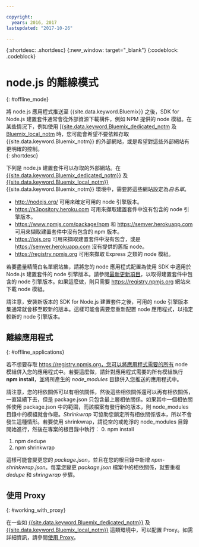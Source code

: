 ```yaml
---

copyright:
  years: 2016, 2017
lastupdated: "2017-10-26"

---
```


{:shortdesc: .shortdesc}
{:new_window: target="_blank"}
{:codeblock: .codeblock}


# node.js 的離線模式
{: #offline_mode}

將 node.js 應用程式推送至 {{site.data.keyword.Bluemix}} 之後，SDK for Node.js 建置套件通常會從外部資源下載構件，例如 NPM 提供的 node 模組。在某些情況下，例如使用 [{[site.data.keyword.Bluemix_dedicated_notm](/docs/dedicated/index.html#dedicated) 及
[Bluemix_local_notm](/docs/local/index.html#local) 時，您可能會希望不要依賴存取 {{site.data.keyword.Bluemix_notm}} 的外部網站，或是希望對這些外部網站有更明確的控制。  
{: shortdesc}

下列是 node.js 建置套件可以存取的外部網站。在 [{{site.data.keyword.Bluemix_dedicated_notm}}](/docs/dedicated/index.html#dedicated) 及 [{{site.data.keyword.Bluemix_local_notm}}](/docs/local/index.html#local) {{site.data.keyword.Bluemix_notm}} 環境中，需要將這些網站設定為*白名單*。

* http://nodejs.org/ 可用來確定可用的 node 引擎版本。
* https://s3pository.heroku.com 可用來擷取建置套件中沒有包含的 node 引擎版本。
*  https://www.npmjs.com/package/npm 和 https://semver.herokuapp.com 可用來擷取建置套件中沒有包含的 npm 版本。
* https://iojs.org 可用來擷取建置套件中沒有包含，或是 https://semver.herokuapp.com 沒有提供的舊版 node。
* https://registry.npmjs.org 可用來擷取 Express 之類的 node 模組。

若要盡量精簡白名單網站集，請將您的 node 應用程式配置為使用 SDK 中適用於 Node.js 建置套件的 node 引擎版本。請參閱[最新更新項目](./updates.html)，以取得建置套件中包含的 node 引擎版本。如果這麼做，則只需要 https://registry.npmjs.org 網站來下載 node 模組。

請注意，安裝新版本的 SDK for Node.js 建置套件之後，可用的 node 引擎版本集通常就會移至較新的版本。這樣可能會需要您重新配置 node 應用程式，以指定較新的 node 引擎版本。


## 離線應用程式
{: #offline_applications}

若不想要存取 https://registry.npmjs.org，您可以將應用程式需要的所有 node 模組併入您的應用程式中。若要這麼做，請針對應用程式需要的所有模組執行 **npm install**，並將所產生的 *node_modules* 目錄併入您推送的應用程式中。

請注意，您的相依關係可以有相依關係，然後這些相依關係還可以再有相依關係，一直延續下去，但是 package.json 只包含最上層相依關係。如果其中一個相依關係使用 package.json 中的範圍，而該檔案有發行新的版本，則 node_modules 目錄中的模組就會作廢。*Shrinkwrap* 可協助您鎖定所有相依關係版本，所以不會發生這種情形。若要使用 shrinkwrap，請從空的或乾淨的 node_modules 目錄開始進行，然後在專案的根目錄中執行：
0. npm install
1. npm dedupe
2. npm shrinkwrap

這樣可能會變更您的 *package.json*，並且在您的根目錄中新增 *npm-shrinkwrap.json*。每當您變更 *package.json* 檔案中的相依關係，就要重複 *dedupe* 和 *shringwrap* 步驟。

## 使用 Proxy
{: #working_with_proxy}

在一些如 [{{site.data.keyword.Bluemix_dedicated_notm}}](/docs/dedicated/index.html#dedicated) 及 [{{site.data.keyword.Bluemix_local_notm}}](/docs/local/index.html#local) 這類環境中，可以配置 Proxy。如需詳細資訊，請參閱[使用 Proxy](/docs/manageapps/workingWithProxy.html)。
